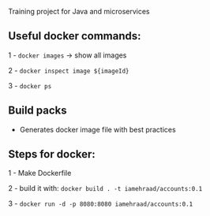 Training project for Java and microservices

## Useful docker commands:
1 - `docker images` -> show all images

2 - `docker inspect image ${imageId}`

3 - `docker ps`


## Build packs
 - Generates docker image file with best practices

## Steps for docker:

1 - Make Dockerfile

2 - build it with: `docker build . -t iamehraad/accounts:0.1`

3 - `docker run -d -p 8080:8080 iamehraad/accounts:0.1`